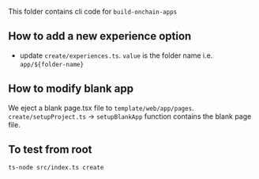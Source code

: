 This folder contains cli code for `build-onchain-apps`

## How to add a new experience option

- update `create/experiences.ts`. `value` is the folder name i.e. `app/${folder-name}`

## How to modify blank app

We eject a blank page.tsx file to `template/web/app/pages`. `create/setupProject.ts` → `setupBlankApp` function contains the blank page file.

## To test from root

```
ts-node src/index.ts create
```
